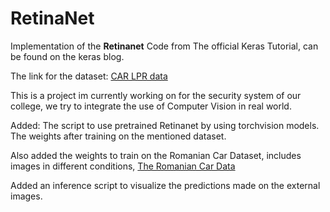 # RetinaNet
Implementation of the **Retinanet**
Code from The official Keras Tutorial, can be found on the keras blog.

The link for the dataset: 
[CAR LPR data](https://drive.google.com/drive/folders/1BKwtLv3i_G2APsyHlIkgR3WRRwi1yAkb?usp=sharing)

This is a project im currently working on for the security system of our college, we try to integrate the use of Computer Vision in real world.

Added:
The script to use pretrained Retinanet by using torchvision models.
The weights after training on the mentioned dataset.

Also added the weights to train on the Romanian Car Dataset, 
includes images in different conditions,
[The Romanian Car Data](https://github.com/RobertLucian/license-plate-dataset)

Added an inference script to visualize the predictions made on the external images.
